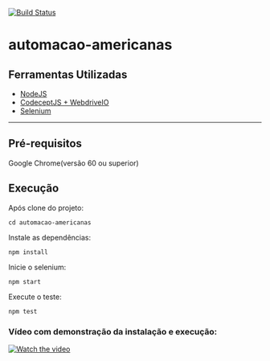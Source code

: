[![Build Status](https://travis-ci.org/aroldoxleite/automacao-americanas.svg?branch=master)](https://travis-ci.org/aroldoxleite/automacao-americanas)
# automacao-americanas


## Ferramentas Utilizadas

- [NodeJS](http://nodejs.org/)
- [CodeceptJS + WebdriveIO](http://codecept.io/)
- [Selenium](http://www.seleniumhq.org/)

---
## Pré-requisitos
  Google Chrome(versão 60 ou superior)

## Execução
Após clone do projeto:
```shell
cd automacao-americanas
```

Instale as dependências:
```shell
npm install
```

Inicie o selenium:
```shell
npm start
```

Execute o teste:
```shell
npm test
```
### Vídeo com demonstração da instalação e execução:
[![Watch the video](https://img.youtube.com/vi/iIIMsNs1ANk/0.jpg)](https://youtu.be/iIIMsNs1ANk)
